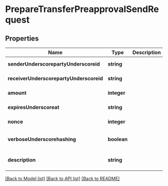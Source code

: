 # PrepareTransferPreapprovalSendRequest

## Properties
Name | Type | Description | Notes
------------ | ------------- | ------------- | -------------
**senderUnderscorepartyUnderscoreid** | **string** |  | [default to null]
**receiverUnderscorepartyUnderscoreid** | **string** |  | [default to null]
**amount** | **integer** |  | [default to null]
**expiresUnderscoreat** | **string** |  | [default to null]
**nonce** | **integer** |  | [default to null]
**verboseUnderscorehashing** | **boolean** |  | [optional] [default to false]
**description** | **string** |  | [optional] [default to null]

[[Back to Model list]](../README.md#documentation-for-models) [[Back to API list]](../README.md#documentation-for-api-endpoints) [[Back to README]](../README.md)


